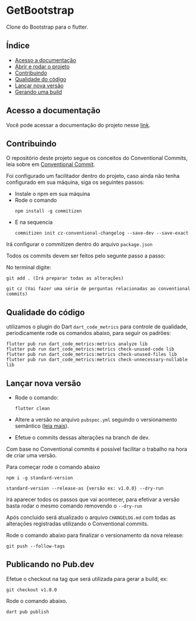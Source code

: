 # GetBootstrap

Clone do Bootstrap para o flutter.

## Índice 

* [Acesso a documentação](#acesso-a-documentação)
* [Abrir e rodar o projeto](#abrir-e-rodar-o-projeto)
* [Contribuindo](#contribuindo)
* [Qualidade do código](#qualidade-do-código)
* [Lançar nova versão](#lançar-nova-versão)
* [Gerando uma build](#gerando-uma-build)

## Acesso a documentação

Você pode acessar a documentação do projeto nesse [link](https://get-bootstrap.web.app/#/getting-started/introduction).

## Contribuindo

O repositório deste projeto segue os conceitos do Conventional Commits, leia sobre em [Conventional Commit](https://www.conventionalcommits.org/en/v1.0.0/).

Foi configurado um facilitador dentro do projeto, caso ainda não tenha configurado em sua máquina, siga os seguintes passos:

* Instale o npm em sua máquina
* Rode o comando
    ```
    npm install -g commitizen
    ```
* E na sequencia 
    ```
    commitizen init cz-conventional-changelog --save-dev --save-exact
    ```

Irá configurar o commitizen dentro do arquivo `package.json`

Todos os commits devem ser feitos pelo segunte passo a passo:

No terminal digite:

```
git add . (Irá preparar todas as alterações)
```
```
git cz (Vai fazer uma série de perguntas relacionadas ao conventional commits)
```

## Qualidade do código

utilizamos o plugin do Dart `dart_code_metrics` para controle de qualidade, periodicamente rode os comandos abaixo, para seguir os padrões:

```
flutter pub run dart_code_metrics:metrics analyze lib
flutter pub run dart_code_metrics:metrics check-unused-code lib
flutter pub run dart_code_metrics:metrics check-unused-files lib
flutter pub run dart_code_metrics:metrics check-unnecessary-nullable lib
```

## Lançar nova versão

* Rode o comando: 
    ```
    flutter clean
    ```

* Altere a versão no arquivo `pubspec.yml` seguindo o versionamento semântico ([leia mais](https://semver.org/)).
* Efetue o commits dessas alterações na branch de dev.

Com base no Conventional commits é possível facilitar o trabalho na hora de criar uma versão.

Para começar rode o comando abaixo
```
npm i -g standard-version
```

```
standard-version --release-as {versão ex: v1.0.0} --dry-run
```

Irá aparecer todos os passos que vai acontecer, para efetivar a versão basta rodar o mesmo comando removendo o `--dry-run`

Após concluido será atualizado o arquivo `CHANGELOG.md` com todas as alterações registradas utilizando o Conventional commits.

Rode o comando abaixo para finalizar o versionamento da nova release:
```
git push --follow-tags
```

## Publicando no Pub.dev

Efetue o checkout na tag que será utilizada para gerar a build, ex:
```
git checkout v1.0.0
```

Rode o comando abaixo.
    
```
dart pub publish
```